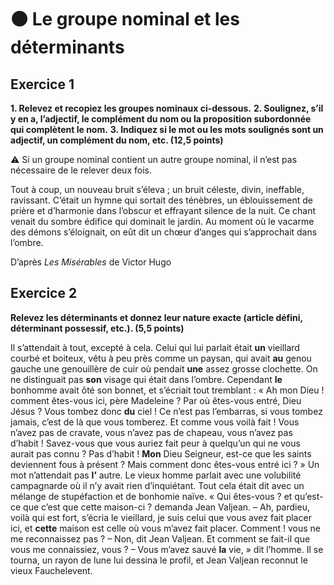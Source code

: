 # ⚫️ Le groupe nominal et les déterminants

## Exercice 1

**1. Relevez et recopiez les groupes nominaux ci-dessous.**
**2. Soulignez, s’il y en a, l’adjectif, le complément du nom ou la proposition subordonnée qui complètent le nom.**
**3. Indiquez si le mot ou les mots soulignés sont un adjectif, un complément du nom, etc. (12,5 points)**

⚠️ Si un groupe nominal contient un autre groupe nominal, il n’est pas nécessaire de le relever deux fois.

Tout à coup, un nouveau bruit s’éleva ; un bruit céleste, divin, ineffable, ravissant. C’était un hymne qui sortait des ténèbres, un éblouissement de prière et d’harmonie dans l’obscur et effrayant silence de la nuit. Ce chant venait du sombre édifice qui dominait le jardin. Au moment où le vacarme des démons s’éloignait, on eût dit un chœur d’anges qui s’approchait dans l’ombre.

D’après *Les Misérables* de Victor Hugo

## Exercice 2

**Relevez les déterminants et donnez leur nature exacte (article défini, déterminant possessif, etc.). (5,5 points)**

Il s’attendait à tout, excepté à cela. Celui qui lui parlait était **un** vieillard courbé et boiteux, vêtu à peu près comme un paysan, qui avait **au** genou gauche une genouillère de cuir où pendait **une** assez grosse clochette. On ne distinguait pas **son** visage qui était dans l’ombre.
Cependant **le** bonhomme avait ôté son bonnet, et s’écriait tout tremblant :
« Ah mon Dieu ! comment êtes-vous ici, père Madeleine ? Par où êtes-vous entré, Dieu Jésus ? Vous tombez donc **du** ciel ! Ce n’est pas l’embarras, si vous tombez jamais, c’est de là que vous tomberez. Et comme vous voilà fait ! Vous n’avez pas de cravate, vous n’avez pas de chapeau, vous n’avez pas d’habit ! Savez-vous que vous auriez fait peur à quelqu’un qui ne vous aurait pas connu ? Pas d’habit ! **Mon** Dieu Seigneur, est-ce que les saints deviennent fous à présent ? Mais comment donc êtes-vous entré ici ? »
Un mot n’attendait pas **l’** autre. Le vieux homme parlait avec une volubilité campagnarde où il n’y avait rien d’inquiétant. Tout cela était dit avec un mélange de stupéfaction et de bonhomie naïve.
« Qui êtes-vous ? et qu’est-ce que c’est que cette maison-ci ? demanda Jean Valjean.
– Ah, pardieu, voilà qui est fort, s’écria le vieillard, je suis celui que vous avez fait placer ici, et **cette** maison est celle où vous m’avez fait placer. Comment ! vous ne me reconnaissez pas ?
– Non, dit Jean Valjean. Et comment se fait-il que vous me connaissiez, vous ?
– Vous m’avez sauvé **la** vie, » dit l’homme.
Il se tourna, un rayon de lune lui dessina le profil, et Jean Valjean reconnut le vieux Fauchelevent.